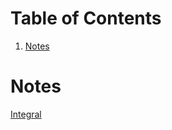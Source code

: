 
# Table of Contents

1.  [Notes](#org77e3445)



<a id="org77e3445"></a>

# Notes

[Integral](20241221124116-integral.md)

